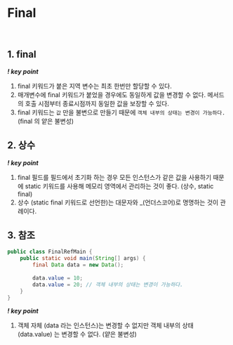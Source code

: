 # Final
<br>

## 1. final
***! key point***
1. final 키워드가 붙은 지역 변수는 최초 한번만 할당할 수 있다.
2. 매개변수에 final 키워드가 붙었을 경우에도 동일하게 값을 변경할 수 없다. 메서드의 호출 시점부터 종료시점까지 동일한 값을 보장할 수 있다.
3. final 키워드는 `값` 만을 불변으로 만들기 때문에 `객체 내부의 상태는 변경이 가능하다.` (final 의 얕은 불변성)

## 2. 상수
***! key point***
1. final 필드를 필드에서 초기화 하는 경우 모든 인스턴스가 같은 값을 사용하기 때문에 static 키워드를 사용해 메모리 영역에서 관리하는 것이 좋다. (상수, static final) 
2. 상수 (static final 키워드로 선언한)는 대문자와 _(언더스코어)로 명명하는 것이 관례이다.

## 3. 참조
```java
public class FinalRefMain {
    public static void main(String[] args) {
        final Data data = new Data();
        
        data.value = 10;
        data.value = 20; // 객체 내부의 상태는 변경이 가능하다.
    }
}

```
***! key point***
1. 객체 자체 (data 라는 인스턴스)는 변경할 수 없지만 객체 내부의 상태 (data.value) 는 변경할 수 없다. (얕은 불변성)

